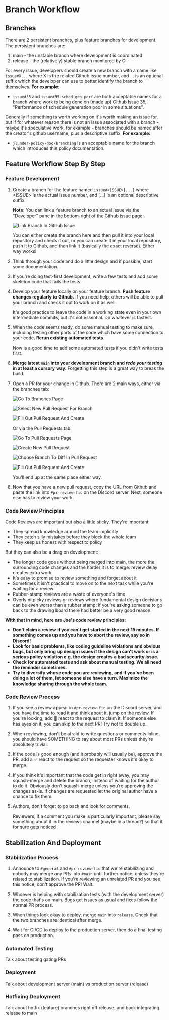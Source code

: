 # Branch Workflow

## Branches

There are 2 persistent branches, plus feature branches for development. The persistent branches are:

1. main - the unstable branch where development is coordinated
2. release - the (relatively) stable branch monitored by CI

For every issue, developers should create a new branch with a name like `issue#X...` where X is the related Github issue number, and ... is an optional suffix which the developer can use to better identify the branch to themselves. **For example:**

- `issue#35` and `issue#35-sched-gen-perf` are both acceptable names for a branch where work is being done on (made up) Github Issue 35, "Performance of schedule generation poor in some situations".

Generally if something is worth working on it's worth making an issue for, but if for whatever reason there is not an issue associated with a branch - maybe it's speculative work, for example - branches should be named after the creator's github username, plus a descriptive suffix. **For example:**

- `jlunder-policy-doc-branching` is an acceptable name for the branch which introduces this policy documentation.

## Feature Workflow Step By Step

### Feature Development

1. Create a branch for the feature named `issue#<ISSUE>[...]` where \<ISSUE\> is the actual issue number, and [...] is an optional descriptive suffix.

    **Note:** You can link a feature branch to an actual issue via the "Developer" pane in the bottom-right of the Github issue page:

    ![Link Branch In Github Issue](branch-workflow-files/github-issue-link-branch.png)

    You can either create the branch here and then pull it into your local repository and check it out, or you can create it in your local repository, push it to Github, and then link it (basically the exact reverse). Either way works!

2. Think through your code and do a little design and if possible, start some documentation.

3. If you're doing test-first development, write a few tests and add some skeleton code that fails the tests.

4. Develop your feature locally on your feature branch. **Push feature changes regularly to Github.** If you need help, others will be able to pull your branch and check it out to work on it as well.

    It's good practice to leave the code in a working state even in your own intermediate commits, but it's not essential. Do whatever is fastest.

5. When the code seems ready, do some manual testing to make sure, including testing other parts of the code which have some connection to your code. **Rerun existing automated tests.**

    Now is a good time to add some automated tests if you didn't write tests first.

6. **Merge latest `main` into your development branch and *redo your testing* in at least a cursory way.** Forgetting this step is a great way to break the build.

7. Open a PR for your change in Github. There are 2 main ways, either via the branches tab:

    ![Go To Branches Page](branch-workflow-files/github-pr-go-to-branches.png)

    ![Select New Pull Request For Branch](branch-workflow-files/github-pr-branches-new-pr.png)

    ![Fill Out Pull Request And Create](branch-workflow-files/github-pr-make-pr.png)

    Or via the Pull Requests tab:

    ![Go To Pull Requests Page](branch-workflow-files/github-pr-go-to-prs.png)

    ![Create New Pull Request](branch-workflow-files/github-pr-new-pr.png)

    ![Choose Branch To Diff In Pull Request](branch-workflow-files/github-pr-new-pr-choose-branch.png)

    ![Fill Out Pull Request And Create](branch-workflow-files/github-pr-make-pr.png)

    You'll end up at the same place either way.

8. Now that you have a new pull request, copy the URL from Github and paste the link into `#⁠pr-review-fic` on the Discord server. Next, someone else has to review your work.

### Code Review Principles

Code Reviews are important but also a little sticky. They're important:

- They spread knowledge around the team implicitly
- They catch silly mistakes before they block the whole team
- They keep us honest with respect to policy

But they can also be a drag on development:

- The longer code goes without being merged into main, the more the surrounding code changes and the harder it is to merge: review delay creates extra work
- It's easy to promise to review something and forget about it
- Sometimes it isn't practical to move on to the next task while you're waiting for a review
- Rubber-stamp reviews are a waste of everyone's time
- Overly nitpicky reviews or reviews where fundamental design decisions can be even worse than a rubber stamp: if you're asking someone to go back to the drawing board there had better be a very good reason

**With that in mind, here are Joe's code review principles:**

- **Don't claim a review if you can't get started in the next 15 minutes. If something comes up and you have to abort the review, say so in Discord!**
- **Look for basic problems, like coding guideline violations and obvious bugs, but only bring up design issues if the design can't work or is a serious policy violation e.g. the design creates a bad security issue.**
- **Check for automated tests and ask about manual testing. We all need the reminder sometimes.**
- **Try to diversify whose code you are reviewing, and if you've been doing a lot of them, let someone else have a turn. Maximize the knowledge sharing through the whole team.**

### Code Review Process

1. If you see a review appear in `#⁠pr-review-fic` on the Discord server, and you have the time to read it and think about it, jump on the review. If you're looking, add 👀 react to the request to claim it. If someone else has eyes on it, you can skip to the next PR! Try not to double up.

2. When reviewing, don't be afraid to write questions or comments inline, you should have SOMETHING to say about most PRs unless they're absolutely trivial.

3. If the code is good enough (and it probably will usually be), approve the PR. add a ✅  react to the request so the requester knows it's okay to merge.

4. If you think it's important that the code get in right away, you may squash-merge and delete the branch, instead of waiting for the author to do it. Obviously don't squash-merge unless you're approving the changes as-is. If changes are requested let the original author have a chance to fix them.

5. Authors, don't forget to go back and look for comments.

    Reviewers, if a comment you make is particularly important, please say something about it in the reviews channel (maybe in a thread?) so that it for sure gets noticed.

## Stabilization And Deployment

### Stabilization Process

1. Announce to `#general` and `#pr-review-fic` that we're stabilizing and nobody may merge any PRs into `#main` until further notice, unless they're related to stabilization. If you're reviewing an unrelated PR and you see this notice, don't approve the PR! Wait.

2. Whoever is helping with stabilization tests (with the development server) the code that's on main. Bugs get issues as usual and fixes follow the normal PR process.

3. When things look okay to deploy, merge `main` into `release`. Check that the two branches are identical after merge.

4. Wait for CI/CD to deploy to the production server, then do a final testing pass on production.

### Automated Testing

Talk about testing gating PRs

### Deployment

Talk about development server (main) vs production server (release)

### Hotfixing Deployment

Talk about hotfix (feature) branches right off release, and back integrating release to main
